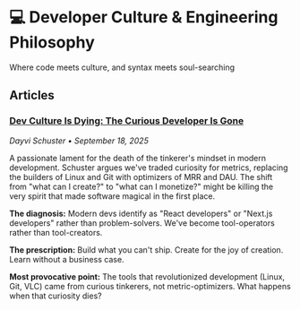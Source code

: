 # 💻 Developer Culture & Engineering Philosophy

Where code meets culture, and syntax meets soul-searching

## Articles

### [Dev Culture Is Dying: The Curious Developer Is Gone](https://dayvster.com/blog/dev-culture-is-dying-the-curious-developer-is-gone/)
*Dayvi Schuster • September 18, 2025*

A passionate lament for the death of the tinkerer's mindset in modern development. Schuster argues we've traded curiosity for metrics, replacing the builders of Linux and Git with optimizers of MRR and DAU. The shift from "what can I create?" to "what can I monetize?" might be killing the very spirit that made software magical in the first place.

**The diagnosis:** Modern devs identify as "React developers" or "Next.js developers" rather than problem-solvers. We've become tool-operators rather than tool-creators.

**The prescription:** Build what you can't ship. Create for the joy of creation. Learn without a business case.

**Most provocative point:** The tools that revolutionized development (Linux, Git, VLC) came from curious tinkerers, not metric-optimizers. What happens when that curiosity dies?